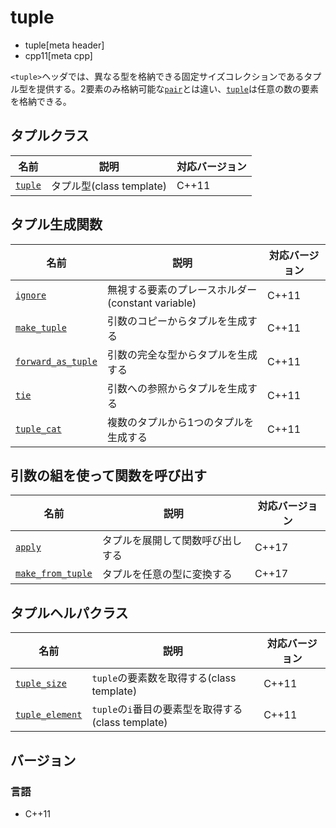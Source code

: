 # tuple
* tuple[meta header]
* cpp11[meta cpp]

`<tuple>`ヘッダでは、異なる型を格納できる固定サイズコレクションであるタプル型を提供する。2要素のみ格納可能な[`pair`](/reference/utility/pair.md)とは違い、[`tuple`](tuple/tuple.md)は任意の数の要素を格納できる。

## タプルクラス

| 名前 | 説明 | 対応バージョン |
|-----------------------------|--------------------------|-------|
| [`tuple`](tuple/tuple.md) | タプル型(class template) | C++11 |


## タプル生成関数

| 名前 | 説明 | 対応バージョン |
|---------------------------------------------------|---------------------------------------------------|-------|
| [`ignore`](tuple/ignore.md)                     | 無視する要素のプレースホルダー(constant variable) | C++11 |
| [`make_tuple`](tuple/make_tuple.md)             | 引数のコピーからタプルを生成する | C++11 |
| [`forward_as_tuple`](tuple/forward_as_tuple.md) | 引数の完全な型からタプルを生成する | C++11 |
| [`tie`](tuple/tie.md)                           | 引数への参照からタプルを生成する | C++11 |
| [`tuple_cat`](tuple/tuple_cat.md)               | 複数のタプルから1つのタプルを生成する | C++11 |

## 引数の組を使って関数を呼び出す

| 名前 | 説明 | 対応バージョン |
|-----------------------------|--------------------------|-------|
| [`apply`](tuple/apply.md) | タプルを展開して関数呼び出しする | C++17 |
| [`make_from_tuple`](tuple/make_from_tuple.md.nolink) | タプルを任意の型に変換する | C++17 |


## タプルヘルパクラス

| 名前 | 説明 | 対応バージョン |
|---------------------------------------------|----------------------------------------------------|-------|
| [`tuple_size`](tuple/tuple_size.md)       | `tuple`の要素数を取得する(class template)          | C++11 |
| [`tuple_element`](tuple/tuple_element.md) | `tuple`の`i`番目の要素型を取得する(class template) | C++11 |


## バージョン
### 言語
- C++11

